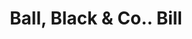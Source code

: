 ---
doi: 10.7916/D8FF54DG
date_other: '1850'
date_other_textual: 1850-1859
form: printed ephemera
genre:
- Invoices
name:
- Ball, Black & Co.
object_in_context_url: https://biggert.cul.columbia.edu/items/view/ave_biggert_00952
subject_hierarchical_geographic:
- New York, New York, United States
subject_name:
- Ball, Black & Co.
title: Ball, Black & Co.. Bill
sort_title: Ball, Black & Co.. Bill
call_number: ave_biggert_00952
coordinates:
- 40.71277777777778,-74.00583333333333
pid: ave_biggert_00952
identifiers: ave_biggert_00952
canvas_id: ldpd:396220
permalink: "/items/ave_biggert_00952/"
layout: iiif-image-page
---